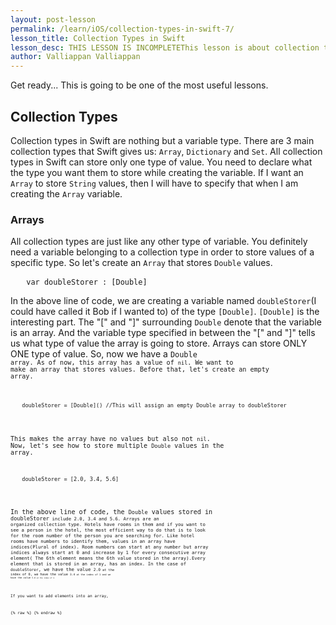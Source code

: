 ```yaml
---
layout: post-lesson
permalink: /learn/iOS/collection-types-in-swift-7/
lesson_title: Collection Types in Swift
lesson_desc: THIS LESSON IS INCOMPLETEThis lesson is about collection types in Swift.
author: Valliappan Valliappan
---
```


<script src="/questions.js"></script>
Get ready... This is going to be one of the most useful lessons.
<h2>Collection Types</h2>
Collection types in Swift are nothing but a variable type. There are 3 main collection types that Swift gives us: <code>Array</code>, <code>Dictionary</code> and <code>Set</code>. All collection types in Swift can store only one type of value. You need to declare what the type you want them to store while creating the variable. If I want an <code>Array</code> to store <code>String</code> values, then I will have to specify that when I am creating the <code>Array</code> variable.

<h3>Arrays</h3>
All collection types are just like any other type of variable. You definitely need a variable belonging to a collection type in order to store values of a specific type. So let's create an <code>Array</code> that stores <code>Double</code> values.

<pre>   <code>var doubleStorer : [Double]</code></pre>

In the above line of code, we are creating a variable named <code>doubleStorer</code>(I could have called it Bob if I wanted to) of the type <code>[Double]</code>. <code>[Double]</code> is the interesting part. The "[" and "]" surrounding <code>Double</code> denote that the variable is an array. And the variable type specified in between the "[" and "]" tells us what type of value the array is going to store. Arrays can store ONLY ONE type of value. So, now we have a <code>Double<code> array.
As of now, this array has a value of <code>nil</code>. We want to make an array that stores values. Before that, let's create an empty array.

<pre>   <code>doubleStorer = [Double]() //This will assign an empty Double array to doubleStorer</code></pre>

This makes the array have no values but also not <code>nil</code>. Now, let's see how to store multiple <code>Double</code> values in the array.

<pre>   <code>doubleStorer = [2.0, 3.4, 5.6]</code></pre>

In the above line of code, the <code>Double</code> values stored in <code>doubleStorer<code> include 2.0, 3.4 and 5.6.
Arrays are an organized collection type. Hotels have rooms in them and if you want to see a person in the hotel, the most efficient way to do that is to look for the room number of the person you are searching for. Like hotel rooms have numbers to identify them, values in an array have indices(Plural of index). Room numbers can start at any number but array indices always start at 0 and increase by 1 for every consecutive array element( The 6th element means the 6th value stored in the array).Every element that is stored in an array, has an index. In the case of <code>doubleStorer</code>, we have the value <code>2.0<code> at the index of 0, we have the value <code>3.4<code> at the index of 1 and we have the value <code>5.6<code> at the index of 2.

If you want to add elements into an array,













{% raw %}
{% endraw %}
